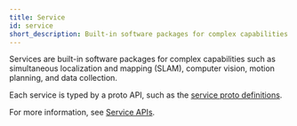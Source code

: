 ```yaml
---
title: Service
id: service
short_description: Built-in software packages for complex capabilities such as SLAM, Computer Vision, Motion Planning, and Data Collection.
---
```


Services are built-in software packages for complex capabilities such as simultaneous localization and mapping (SLAM), computer vision, motion planning, and data collection.

Each service is typed by a proto API, such as the [service proto definitions](https://github.com/viamrobotics/api/tree/main/proto/viam/service).

For more information, see [Service APIs](/dev/reference/apis/#service-apis).
